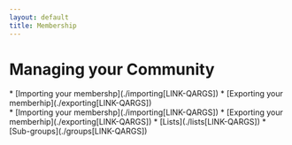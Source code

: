 ```yaml
---
layout: default
title: Membership
---
```


# Managing your Community

<div class="free only">
* [Importing your membershp](./importing[LINK-QARGS])
* [Exporting your memberhip](./exporting[LINK-QARGS])
</div>

<div class="gv">
* [Importing your membershp](./importing[LINK-QARGS])
* [Exporting your memberhip](./exporting[LINK-QARGS])
* [Lists](./lists[LINK-QARGS])
* [Sub-groups](./groups[LINK-QARGS])
</div>


